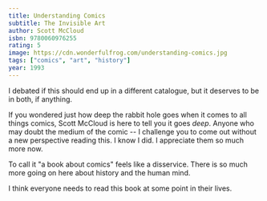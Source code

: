 ```yaml
---
title: Understanding Comics
subtitle: The Invisible Art
author: Scott McCloud
isbn: 9780060976255
rating: 5
image: https://cdn.wonderfulfrog.com/understanding-comics.jpg
tags: ["comics", "art", "history"]
year: 1993
---
```


I debated if this should end up in a different catalogue, but it deserves to be in both, if anything.

If you wondered just how deep the rabbit hole goes when it comes to all things comics, Scott McCloud is here to tell you it goes _deep_. Anyone who may doubt the medium of the comic -- I challenge you to come out without a new perspective reading this. I know I did. I appreciate them so much more now.

To call it "a book about comics" feels like a disservice. There is so much more going on here about history and the human mind.

I think everyone needs to read this book at some point in their lives.
